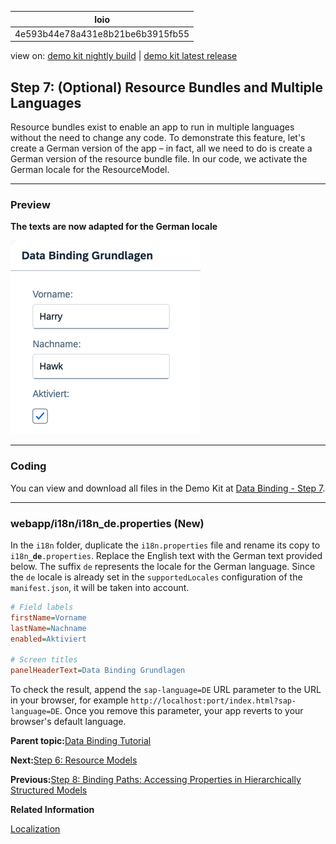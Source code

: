 <!-- loio4e593b44e78a431e8b21be6b3915fb55 -->

| loio |
| -----|
| 4e593b44e78a431e8b21be6b3915fb55 |

<div id="loio">

view on: [demo kit nightly build](https://sdk.openui5.org/nightly/#/topic/4e593b44e78a431e8b21be6b3915fb55) | [demo kit latest release](https://sdk.openui5.org/topic/4e593b44e78a431e8b21be6b3915fb55)</div>

## Step 7: \(Optional\) Resource Bundles and Multiple Languages

Resource bundles exist to enable an app to run in multiple languages without the need to change any code. To demonstrate this feature, let's create a German version of the app – in fact, all we need to do is create a German version of the resource bundle file. In our code, we activate the German locale for the ResourceModel.

***

### Preview

  
  
**The texts are now adapted for the German locale**

![The graphic has an explanatory text](images/loiod96cdf993b9f4344822d61d2a81d11ab_LowRes.png "The texts are now adapted for the German locale")

***

### Coding

You can view and download all files in the Demo Kit at [Data Binding - Step 7](https://sdk.openui5.org/entity/sap.ui.core.tutorial.databinding/sample/sap.ui.core.tutorial.databinding.07).

***

<a name="loio4e593b44e78a431e8b21be6b3915fb55__section_stj_zdp_2mb"/>

### webapp/i18n/i18n\_de.properties \(New\)

In the `i18n` folder, duplicate the `i18n.properties` file and rename its copy to <code>i18n<b>_de</b>.properties</code>. Replace the English text with the German text provided below. The suffix `de` represents the locale for the German language. Since the `de` locale is already set in the `supportedLocales` configuration of the `manifest.json`, it will be taken into account.

```ini
# Field labels
firstName=Vorname
lastName=Nachname
enabled=Aktiviert

# Screen titles
panelHeaderText=Data Binding Grundlagen
```

To check the result, append the `sap-language=DE` URL parameter to the URL in your browser, for example `http://localhost:port/index.html?sap-language=DE`. Once you remove this parameter, your app reverts to your browser's default language.

**Parent topic:**[Data Binding Tutorial](Data_Binding_Tutorial_e531093.md "In this tutorial, we explain the concepts of data binding in OpenUI5.")

**Next:**[Step 6: Resource Models](Step_6_Resource_Models_9790d9a.md "Business applications often require language-specific (translatable) text used as labels and descriptions on the user interface.")

**Previous:**[Step 8: Binding Paths: Accessing Properties in Hierarchically Structured Models](Step_8_Binding_Paths_Accessing_Properties_in_Hierarchically_Structured_Models_9373793.md "In Step 6 , we stated that the fields in a resource model are arranged in a flat structure; in other words, there is no hierarchy of properties. However, this is only true for resource models. The properties within JSON and OData models are usually arranged in a hierarchical structure. So, let's explore how to reference fields in a hierarchically structured model object.")

**Related Information**  


[Localization](Localization_91f217c.md "The framework concepts for text localization in OpenUI5 are aligned with the general concepts of the Java platform.")

